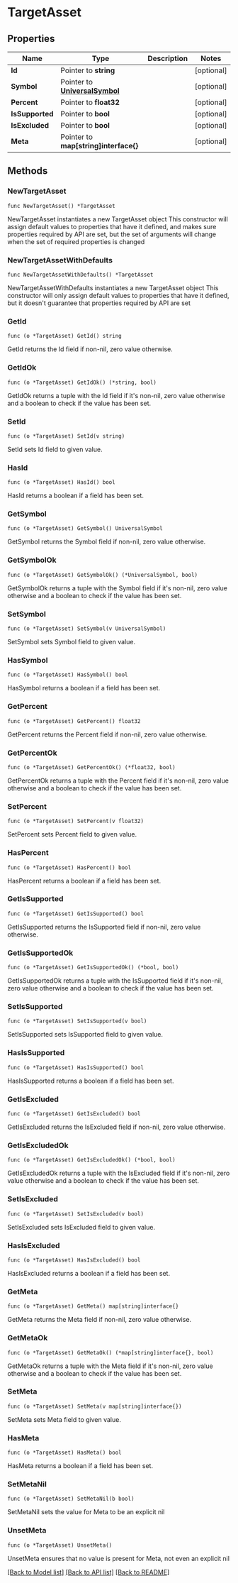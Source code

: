 # TargetAsset

## Properties

Name | Type | Description | Notes
------------ | ------------- | ------------- | -------------
**Id** | Pointer to **string** |  | [optional] 
**Symbol** | Pointer to [**UniversalSymbol**](UniversalSymbol.md) |  | [optional] 
**Percent** | Pointer to **float32** |  | [optional] 
**IsSupported** | Pointer to **bool** |  | [optional] 
**IsExcluded** | Pointer to **bool** |  | [optional] 
**Meta** | Pointer to **map[string]interface{}** |  | [optional] 

## Methods

### NewTargetAsset

`func NewTargetAsset() *TargetAsset`

NewTargetAsset instantiates a new TargetAsset object
This constructor will assign default values to properties that have it defined,
and makes sure properties required by API are set, but the set of arguments
will change when the set of required properties is changed

### NewTargetAssetWithDefaults

`func NewTargetAssetWithDefaults() *TargetAsset`

NewTargetAssetWithDefaults instantiates a new TargetAsset object
This constructor will only assign default values to properties that have it defined,
but it doesn't guarantee that properties required by API are set

### GetId

`func (o *TargetAsset) GetId() string`

GetId returns the Id field if non-nil, zero value otherwise.

### GetIdOk

`func (o *TargetAsset) GetIdOk() (*string, bool)`

GetIdOk returns a tuple with the Id field if it's non-nil, zero value otherwise
and a boolean to check if the value has been set.

### SetId

`func (o *TargetAsset) SetId(v string)`

SetId sets Id field to given value.

### HasId

`func (o *TargetAsset) HasId() bool`

HasId returns a boolean if a field has been set.

### GetSymbol

`func (o *TargetAsset) GetSymbol() UniversalSymbol`

GetSymbol returns the Symbol field if non-nil, zero value otherwise.

### GetSymbolOk

`func (o *TargetAsset) GetSymbolOk() (*UniversalSymbol, bool)`

GetSymbolOk returns a tuple with the Symbol field if it's non-nil, zero value otherwise
and a boolean to check if the value has been set.

### SetSymbol

`func (o *TargetAsset) SetSymbol(v UniversalSymbol)`

SetSymbol sets Symbol field to given value.

### HasSymbol

`func (o *TargetAsset) HasSymbol() bool`

HasSymbol returns a boolean if a field has been set.

### GetPercent

`func (o *TargetAsset) GetPercent() float32`

GetPercent returns the Percent field if non-nil, zero value otherwise.

### GetPercentOk

`func (o *TargetAsset) GetPercentOk() (*float32, bool)`

GetPercentOk returns a tuple with the Percent field if it's non-nil, zero value otherwise
and a boolean to check if the value has been set.

### SetPercent

`func (o *TargetAsset) SetPercent(v float32)`

SetPercent sets Percent field to given value.

### HasPercent

`func (o *TargetAsset) HasPercent() bool`

HasPercent returns a boolean if a field has been set.

### GetIsSupported

`func (o *TargetAsset) GetIsSupported() bool`

GetIsSupported returns the IsSupported field if non-nil, zero value otherwise.

### GetIsSupportedOk

`func (o *TargetAsset) GetIsSupportedOk() (*bool, bool)`

GetIsSupportedOk returns a tuple with the IsSupported field if it's non-nil, zero value otherwise
and a boolean to check if the value has been set.

### SetIsSupported

`func (o *TargetAsset) SetIsSupported(v bool)`

SetIsSupported sets IsSupported field to given value.

### HasIsSupported

`func (o *TargetAsset) HasIsSupported() bool`

HasIsSupported returns a boolean if a field has been set.

### GetIsExcluded

`func (o *TargetAsset) GetIsExcluded() bool`

GetIsExcluded returns the IsExcluded field if non-nil, zero value otherwise.

### GetIsExcludedOk

`func (o *TargetAsset) GetIsExcludedOk() (*bool, bool)`

GetIsExcludedOk returns a tuple with the IsExcluded field if it's non-nil, zero value otherwise
and a boolean to check if the value has been set.

### SetIsExcluded

`func (o *TargetAsset) SetIsExcluded(v bool)`

SetIsExcluded sets IsExcluded field to given value.

### HasIsExcluded

`func (o *TargetAsset) HasIsExcluded() bool`

HasIsExcluded returns a boolean if a field has been set.

### GetMeta

`func (o *TargetAsset) GetMeta() map[string]interface{}`

GetMeta returns the Meta field if non-nil, zero value otherwise.

### GetMetaOk

`func (o *TargetAsset) GetMetaOk() (*map[string]interface{}, bool)`

GetMetaOk returns a tuple with the Meta field if it's non-nil, zero value otherwise
and a boolean to check if the value has been set.

### SetMeta

`func (o *TargetAsset) SetMeta(v map[string]interface{})`

SetMeta sets Meta field to given value.

### HasMeta

`func (o *TargetAsset) HasMeta() bool`

HasMeta returns a boolean if a field has been set.

### SetMetaNil

`func (o *TargetAsset) SetMetaNil(b bool)`

 SetMetaNil sets the value for Meta to be an explicit nil

### UnsetMeta
`func (o *TargetAsset) UnsetMeta()`

UnsetMeta ensures that no value is present for Meta, not even an explicit nil

[[Back to Model list]](../README.md#documentation-for-models) [[Back to API list]](../README.md#documentation-for-api-endpoints) [[Back to README]](../README.md)


